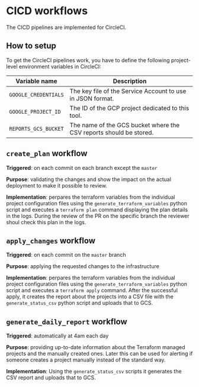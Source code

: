 # CICD workflows

The CICD pipelines are implemented for CircleCI.

## How to setup

To get the CircleCI pipelines work, you have to define the following project-level environment variables in CircleCI:

| Variable name | Description |
|---------------|-------------|
| `GOOGLE_CREDENTIALS` | The key file of the Service Account to use in JSON format. |
| `GOOGLE_PROJECT_ID` | The ID of the GCP project dedicated to this tool. |
| `REPORTS_GCS_BUCKET` | The name of the GCS bucket where the CSV reports should be stored. |

## `create_plan` workflow

**Triggered**: on each commit on each branch except the `master`

**Purpose**: validating the changes and show the impact on the actual deployment to make it possible to review.

**Implementation**: perpares the terraform variables from the individual project configuration files using the `generate_terraform_variables` python script and executes a `terraform plan` command displaying the plan details in the logs. During the review of the PR on the specific branch the reviewer shoul check this plan in the logs.

## `apply_changes` workflow

**Triggered**: on each commit on the `master` branch

**Purpose**: applying the requested changes to the infrastructure

**Implementation**: perpares the terraform variables from the individual project configuration files using the `generate_terraform_variables` python script and executes a `terraform apply` command. After the successful apply, it creates the report about the projects into a CSV file with the `generate_status_csv` python script and uploads that to GCS.

## `generate_daily_report` workflow

**Triggered**: automatically at 4am each day

**Purpose**: providing up-to-date information about the Terraform managed projects and the manually created ones. Later this can be used for alerting if someone creates a project manually instead of the standard way.

**Implementation**: Using the `generate_status_csv` scripts it generates the CSV report and uploads that to GCS.